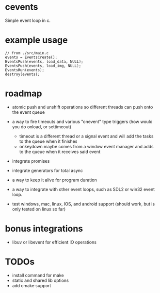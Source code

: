 # cevents
Simple event loop in c.

# example usage

    // from ./src/main.c
    events = EventsCreate();
    EventsPush(events, load_data, NULL);
    EventsPush(events, load_img, NULL);
    EventsRun(events);
    destroy(events);

# roadmap

* atomic push and unshift operations so different threads can push onto the event queue
* a way to fire timeouts and various "onevent" type triggers (how would you do onload, or settimeout)
    * timeout is a different thread or a signal event and will add the tasks to the queue when it finishes
    * onkeydown maybe comes from a window event manager and adds to the queue when it receives said event

* integrate promises
* integrate generators for total async
* a way to keep it alive for program duration
* a way to integrate with other event loops, such as SDL2 or win32 event loop.
* test windows, mac, linux, IOS, and android support (should work, but is only tested on linux so far)

# bonus integrations
* libuv or libevent for efficient IO operations

# TODOs

* install command for make
* static and shared lib options
* add cmake support
